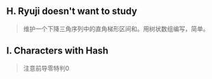 ## H. Ryuji doesn't want to study
>维护一个下降三角序列中的直角梯形区间和。用树状数组编写，简单。

##  I. Characters with Hash
>注意前导零特判0
